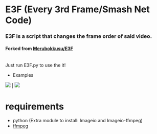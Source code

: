 # E3F (Every 3rd Frame/Smash Net Code) 
### E3F is a script that changes the frame order of said video.
#### Forked from [Merubokkusu/E3F](https://github.com/Merubokkusu/E3F)
<br> Just run E3F.py to use the it!
* Examples

[![](https://i.imgur.com/9FtGow0.gif)](https://twitter.com/DailyDunkaccino/status/1366470798240743426)
 | [![](https://i.imgur.com/mBrcMzR.gif)](https://www.youtube.com/watch?v=S-nLY11T9H8&feature=youtu.be)

# requirements

* python (Extra module to install: Imageio and Imageio-ffmpeg)
* [ffmpeg](https://ffmpeg.org/download.html)
